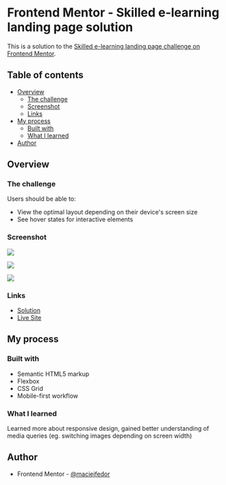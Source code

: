 # Frontend Mentor - Skilled e-learning landing page solution

This is a solution to the [Skilled e-learning landing page challenge on Frontend Mentor](https://www.frontendmentor.io/challenges/skilled-elearning-landing-page-S1ObDrZ8q).

## Table of contents

- [Overview](#overview)
  - [The challenge](#the-challenge)
  - [Screenshot](#screenshot)
  - [Links](#links)
- [My process](#my-process)
  - [Built with](#built-with)
  - [What I learned](#what-i-learned)
- [Author](#author)

## Overview

### The challenge

Users should be able to:

- View the optimal layout depending on their device's screen size
- See hover states for interactive elements

### Screenshot

![](./screenshot/desktop.png)

![](./screenshot/tablet.png)

![](./screenshot/mobile.png)

### Links

- [Solution](https://github.com/maciejfedor/frontendmentor.io/tree/master/skilled-elearning-landing-page)
- [Live Site](https://skilled-elearning-landing-page-maciej.netlify.app/)

## My process

### Built with

- Semantic HTML5 markup
- Flexbox
- CSS Grid
- Mobile-first workflow

### What I learned

Learned more about responsive design, gained better understanding of media queries (eg. switching images depending on screen width)

## Author

- Frontend Mentor - [@maciejfedor](https://www.frontendmentor.io/profile/maciejfedor)
